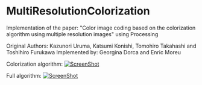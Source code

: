 # MultiResolutionColorization
Implementation of the paper: "Color image coding based on the colorization algorithm using multiple resolution images" using Processing

Original Authors: Kazunori Uruma, Katsumi Konishi, Tomohiro Takahashi and Toshihiro Furukawa
Implemented by: Georgina Dorca and Enric Moreu

Colorization algorithm:
[![ScreenShot](https://raw.github.com/enric1994/MultiResolutionColorization/data/apples.jpg)](https://www.youtube.com/watch?v=BtAI2KmcAK8)

Full algorithm:
[![ScreenShot](https://raw.github.com/enric1994/MultiResolutionColorization/data/lena512.jpg)](https://www.youtube.com/watch?v=DNCNtGW-Xp0)

